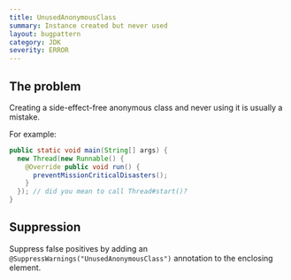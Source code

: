 ```yaml
---
title: UnusedAnonymousClass
summary: Instance created but never used
layout: bugpattern
category: JDK
severity: ERROR
---
```


<!--
*** AUTO-GENERATED, DO NOT MODIFY ***
To make changes, edit the @BugPattern annotation or the explanation in docs/bugpattern.
-->

## The problem
Creating a side-effect-free anonymous class and never using it is usually
a mistake.

For example:

```java
public static void main(String[] args) {
  new Thread(new Runnable() {
    @Override public void run() {
      preventMissionCriticalDisasters();
    }
  }); // did you mean to call Thread#start()?
}
```

## Suppression
Suppress false positives by adding an `@SuppressWarnings("UnusedAnonymousClass")` annotation to the enclosing element.
